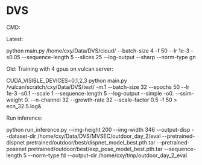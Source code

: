 # DVS

CMD:

Latest:  

python main.py /home/cxy/Data/DVS/cloud/ --batch-size 4 -f 50 --lr 1e-3  -s0.05 --sequence-length 5 --slices 25 --log-output --sharp  --norm-type gn


Old:
Training with 4 gpus on vulcan server:

CUDA_VISIBLE_DEVICES=0,1,2,3 python main.py /vulcan/scratch/cxy/Data/DVS/test/ -m.1 --batch-size 32 --epochs 50 --lr 1e-3 -s0.1 --scale 1 --sequence-length 5 --log-output --simple -o0. --ssim-weight 0. --n-channel 32 --growth-rate 32 --scale-factor 0.5 -f 50  > ecn_32.5.log&

Run inference:

python run_inference.py --img-height 200 --img-width 346 --output-disp --dataset-dir /home/cxy/Data/DVS/MVSEC/outdoor_day_2/eval --pretrained-dispnet pretrained/outdoor/best/dispnet_model_best.pth.tar --pretrained-posenet pretrained/outdoor/best/exp_pose_model_best.pth.tar  --sequence-length 5 --norm-type fd --output-dir /home/cxy/tmp/outdoor_day_2_eval
